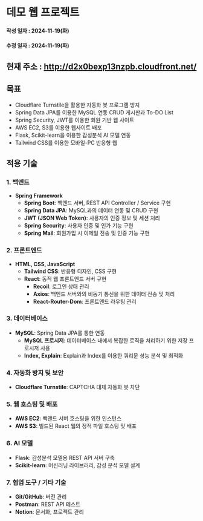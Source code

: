 # 데모 웹 프로젝트
#### 작성 일자 : 2024-11-19(화)
#### 수정 일자 : 2024-11-19(화)

## 현재 주소 : http://d2x0bexp13nzpb.cloudfront.net/

## 목표
- Cloudflare Turnstile을 활용한 자동화 봇 프로그램 방지
- Spring Data JPA를 이용한 MySQL 연동 CRUD 게시판과 To-DO List
- Spring Security, JWT를 이용한 회원 기반 웹 사이트
- AWS EC2, S3를 이용한 웹사이트 배포
- Flask, Scikit-learn을 이용한 감성분석 AI 모델 연동
- Tailwind CSS를 이용한 모바일-PC 반응형 웹

## 적용 기술
### 1. 백엔드
- **Spring Framework**
  - **Spring Boot**: 백엔드 서버, REST API Controller / Service 구현
  - **Spring Data JPA**: MySQL과의 데이터 연동 및 CRUD 구현
  - **JWT (JSON Web Token)**: 사용자의 인증 정보 및 세션 처리
  - **Spring Security**: 사용자 인증 및 인가 기능 구현
  - **Spring Mail**: 회원가입 시 이메일 전송 및 인증 기능 구현

### 2. 프론트엔드
- **HTML, CSS, JavaScript**
  - **Tailwind CSS**: 반응형 디자인, CSS 구현
  - **React**: 동적 웹 프론트엔드 서버 구현
    - **Recoil**: 로그인 상태 관리
    - **Axios**: 백엔드 서버와의 비동기 통신을 위한 데이터 전송 및 처리
    - **React-Router-Dom**: 프론트엔드 라우팅 관리

### 3. 데이터베이스
- **MySQL**: Spring Data JPA를 통한 연동
  - **MySQL 프로시저**: 데이터베이스 내에서 복잡한 로직을 처리하기 위한 저장 프로시저 사용
  - **Index, Explain**: Explain과 Index를 이용한 쿼리문 성능 분석 및 최적화

### 4. 자동화 방지 및 보안
- **Cloudflare Turnstile**: CAPTCHA 대체 자동화 봇 차단

### 5. 웹 호스팅 및 배포
- **AWS EC2**: 백앤드 서버 호스팅을 위한 인스턴스
- **AWS S3**: 빌드된 React 웹의 정적 파일 호스팅 및 배포

### 6. AI 모델
- **Flask**: 감성분석 모델용 REST API 서버 구축
- **Scikit-learn**: 머신러닝 라이브러리, 감성 분석 모델 설계

### 7. 협업 도구 / 기타 기술
- **Git/GitHub**: 버전 관리
- **Postman**: REST API 테스트
- **Notion**: 문서화, 프로젝트 관리
